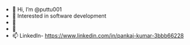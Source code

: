 - 👋 Hi, I’m @puttu001
- 👀 Interested in software development
- 🌱
- 💞️ 
- 📫 LinkedIn- https://www.linkedin.com/in/pankaj-kumar-3bbb66228

<!---
puttu001/puttu001 is a ✨ special ✨ repository because its `README.md` (this file) appears on your GitHub profile.
You can click the Preview link to take a look at your changes.
--->
